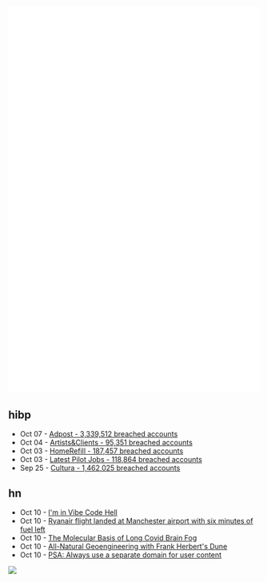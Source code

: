 ![Metrics](https://raw.githubusercontent.com/phixion/phixion/master/metrics.svg)

## hibp

<!--
for https://github.com/phixion/phixion/blob/main/.github/workflows/feeds.yml
-->
<!--START_SECTION:haveibeenpwnd-->
- Oct 07 - [Adpost - 3,339,512 breached accounts](https://haveibeenpwned.com/Breach/Adpost)
- Oct 04 - [Artists&Clients - 95,351 breached accounts](https://haveibeenpwned.com/Breach/ArtistsNClients)
- Oct 03 - [HomeRefill - 187,457 breached accounts](https://haveibeenpwned.com/Breach/HomeRefill)
- Oct 03 - [Latest Pilot Jobs - 118,864 breached accounts](https://haveibeenpwned.com/Breach/LatestPilotJobs)
- Sep 25 - [Cultura - 1,462,025 breached accounts](https://haveibeenpwned.com/Breach/Cultura)
<!--END_SECTION:haveibeenpwnd-->

## hn

<!--
for https://github.com/phixion/phixion/blob/main/.github/workflows/feeds.yml
-->
<!--START_SECTION:hn-->
- Oct 10 - [I'm in Vibe Code Hell](https://blog.boot.dev/education/vibe-code-hell/)
- Oct 10 - [Ryanair flight landed at Manchester airport with six minutes of fuel left](https://www.theguardian.com/business/2025/oct/10/ryanair-flight-landed-at-manchester-airport-with-six-minutes-of-fuel-left-flight-log-suggests)
- Oct 10 - [The Molecular Basis of Long Covid Brain Fog](https://www.yokohama-cu.ac.jp/english/news/20251001takahashi.html)
- Oct 10 - [All-Natural Geoengineering with Frank Herbert's Dune](https://www.governance.fyi/p/all-natural-geoengineering-with-frank)
- Oct 10 - [PSA: Always use a separate domain for user content](https://www.statichost.eu/blog/google-safe-browsing/)
<!--END_SECTION:hn-->

<!--
for https://yhype.me
-->
![](https://hit.yhype.me/github/profile?user_id=13013670)
